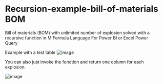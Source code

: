 # Recursion-example-bill-of-materials BOM
Bill of materials (BOM) with unlimited number of explosion solved with a recursive function in M Formula Language
For Power BI or Excel Power Query

Example with a test table
![image](https://user-images.githubusercontent.com/19801998/90661287-ea998200-e23e-11ea-8392-6c15721fbf93.png)

You can also just invoke the function and return one column for each explosion.

![image](https://user-images.githubusercontent.com/19801998/90661536-3815ef00-e23f-11ea-8e45-a18e21d39e4b.png)
